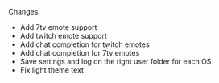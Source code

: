Changes:
* Add 7tv emote support
* Add twitch emote support
* Add chat completion for twitch emotes
* Add chat completion for 7tv emotes
* Save settings and log on the right user folder for each OS
* Fix light theme text

